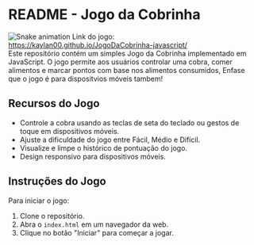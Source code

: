 # README - Jogo da Cobrinha

![Snake animation](https://github.com/feltex/feltex/blob/main/feltex-github-user-contribution.svg)
Link do jogo: https://kaylan00.github.io/JogoDaCobrinha-javascript/
<br>
Este repositório contém um simples Jogo da Cobrinha implementado em JavaScript. O jogo permite aos usuários
controlar uma cobra, comer alimentos e marcar pontos com base nos alimentos consumidos, Enfase que o jogo é para dispositvios móveis tambem!

## Recursos do Jogo

- Controle a cobra usando as teclas de seta do teclado ou gestos de toque em dispositivos móveis.
- Ajuste a dificuldade do jogo entre Fácil, Médio e Difícil.
- Visualize e limpe o histórico de pontuação do jogo.
- Design responsivo para dispositivos móveis.

## Instruções do Jogo

Para iniciar o jogo:
1. Clone o repositório.
2. Abra o `index.html` em um navegador da web.
3. Clique no botão "Iniciar" para começar a jogar.
